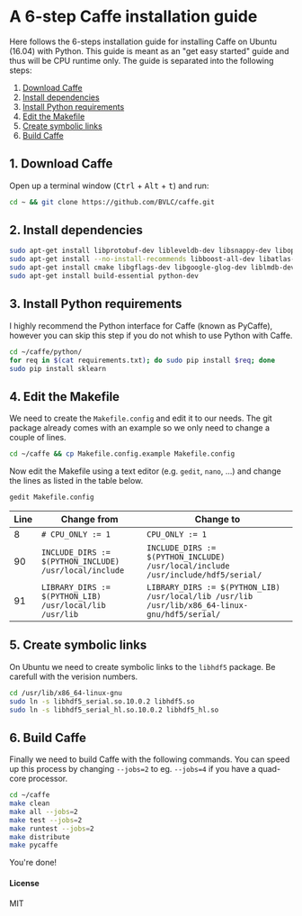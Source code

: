 # A 6-step Caffe installation guide
Here follows the 6-steps installation guide for installing Caffe on Ubuntu (16.04) with Python. This guide is meant as an "get easy started" guide and thus will be CPU runtime only. The guide is separated into the following steps:

1. <a href="https://github.com/aaskov/6-steps-Caffe-install#1-download-caffe">Download Caffe</a>
2. <a href="https://github.com/aaskov/6-steps-Caffe-install#2-install-dependencies">Install dependencies</a>
3. <a href="https://github.com/aaskov/6-steps-Caffe-install#3-install-python-requirements">Install Python requirements</a>
4. <a href="https://github.com/aaskov/6-steps-Caffe-install#4-edit-the-makefile">Edit the Makefile</a>
5. <a href="https://github.com/aaskov/6-steps-Caffe-install#5-create-symbolic-links">Create symbolic links</a>
6. <a href="https://github.com/aaskov/6-steps-Caffe-install#6-build-caffe">Build Caffe</a>


## 1. Download Caffe
Open up a terminal window (<kbd>Ctrl</kbd> + <kbd>Alt</kbd> + <kbd>t</kbd>) and run:
```bash
cd ~ && git clone https://github.com/BVLC/caffe.git
```


## 2. Install dependencies
```bash
sudo apt-get install libprotobuf-dev libleveldb-dev libsnappy-dev libopencv-dev libhdf5-serial-dev protobuf-compiler
sudo apt-get install --no-install-recommends libboost-all-dev libatlas-base-dev
sudo apt-get install cmake libgflags-dev libgoogle-glog-dev liblmdb-dev python-protobuf
sudo apt-get install build-essential python-dev
```



## 3. Install Python requirements
I highly recommend the Python interface for Caffe (known as PyCaffe), however you can skip this step if you do not whish to use Python with Caffe.
```bash
cd ~/caffe/python/
for req in $(cat requirements.txt); do sudo pip install $req; done
sudo pip install sklearn
```


## 4. Edit the Makefile
We need to create the `Makefile.config` and edit it to our needs. The git package already comes with an example so we only need to change a couple of lines.
```bash
cd ~/caffe && cp Makefile.config.example Makefile.config 
```

Now edit the Makefile using a text editor (e.g. `gedit`, `nano`, ...) and change the lines as listed in the table below.
```bash
gedit Makefile.config
```

| Line | Change from  | Change to |
| ---- | ------------ | --------- |
| 8    | `# CPU_ONLY := 1`  | `CPU_ONLY := 1` |
| 90   | `INCLUDE_DIRS := $(PYTHON_INCLUDE) /usr/local/include` | `INCLUDE_DIRS := $(PYTHON_INCLUDE) /usr/local/include /usr/include/hdf5/serial/` |
| 91   | `LIBRARY_DIRS := $(PYTHON_LIB) /usr/local/lib /usr/lib` | `LIBRARY_DIRS := $(PYTHON_LIB) /usr/local/lib /usr/lib /usr/lib/x86_64-linux-gnu/hdf5/serial/` |



## 5. Create symbolic links
On Ubuntu we need to create symbolic links to the `libhdf5` package. Be carefull with the verision numbers.
```bash
cd /usr/lib/x86_64-linux-gnu
sudo ln -s libhdf5_serial.so.10.0.2 libhdf5.so
sudo ln -s libhdf5_serial_hl.so.10.0.2 libhdf5_hl.so
```



## 6. Build Caffe
Finally we need to build Caffe with the following commands. You can speed up this process by changing `--jobs=2` to eg. `--jobs=4` if you have a quad-core processor.
```bash
cd ~/caffe
make clean
make all --jobs=2
make test --jobs=2
make runtest --jobs=2
make distribute
make pycaffe
```
You're done!


#### License
MIT
